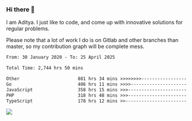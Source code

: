 ### Hi there 👋

I am Aditya. I just like to code, and come up with innovative solutions for regular problems.

Please note that a lot of work I do is on Gitlab and other branches than master, so my contribution graph will be complete mess.

<!--START_SECTION:waka-->

```txt
From: 30 January 2020 - To: 25 April 2025

Total Time: 2,744 hrs 50 mins

Other                      881 hrs 34 mins >>>>>>>>-----------------   32.12 %
Go                         406 hrs 11 mins >>>>---------------------   14.80 %
JavaScript                 358 hrs 15 mins >>>----------------------   13.05 %
PHP                        318 hrs 48 mins >>>----------------------   11.62 %
TypeScript                 178 hrs 12 mins >>-----------------------   06.49 %
```

<!--END_SECTION:waka-->

![](https://komarev.com/ghpvc/?username=BrainBuzzer)
